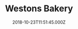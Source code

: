 ---
date: 2018-10-23T11:51:45.000Z
title: Westons Bakery
latitude: 52.039429148961595
longitude: 0.7299185734824553
url: http://www.westonsbakery.co.uk
category: checkin
---